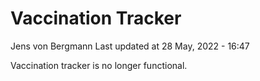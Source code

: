 Vaccination Tracker
================
Jens von Bergmann
Last updated at 28 May, 2022 - 16:47

Vaccination tracker is no longer functional.
